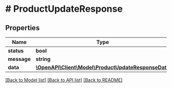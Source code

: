 # # ProductUpdateResponse

## Properties

Name | Type | Description | Notes
------------ | ------------- | ------------- | -------------
**status** | **bool** |  |
**message** | **string** |  |
**data** | [**\OpenAPI\Client\Model\ProductUpdateResponseData**](ProductUpdateResponseData.md) |  |

[[Back to Model list]](../../README.md#models) [[Back to API list]](../../README.md#endpoints) [[Back to README]](../../README.md)
